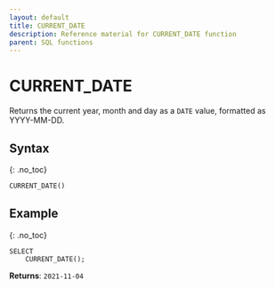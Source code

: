 ```yaml
---
layout: default
title: CURRENT_DATE
description: Reference material for CURRENT_DATE function
parent: SQL functions
---
```


# CURRENT\_DATE

Returns the current year, month and day as a `DATE` value, formatted as YYYY-MM-DD.

## Syntax
{: .no_toc}

```sql
​​CURRENT_DATE()​​
```

## Example
{: .no_toc}

```
SELECT
    CURRENT_DATE();
```

**Returns**: `2021-11-04`
